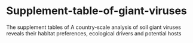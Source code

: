# Supplement-table-of-giant-viruses
The supplement tables of A country-scale analysis of soil giant viruses reveals their habitat preferences, ecological drivers and potential hosts

